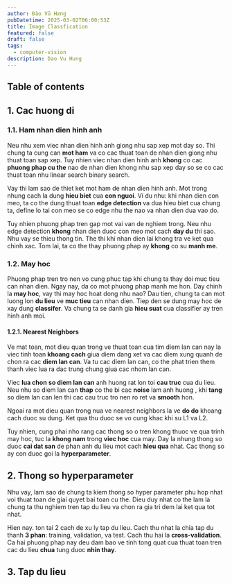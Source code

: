 ```yaml
---
author: Đào Vũ Hưng
pubDatetime: 2025-03-02T06:00:53Z
title: Image Classfication
featured: false
draft: false
tags:
  - computer-vision
description: Dao Vu Hung
---
```

## Table of contents
## 1. Cac huong di
### 1.1. Ham nhan dien hinh anh
Neu nhu xem viec nhan dien hinh anh giong nhu sap xep mot day so. Thi chung ta cung can **mot ham** va co cac thuat toan de nhan dien giong nhu thuat toan sap xep. Tuy nhien viec nhan dien hinh anh **khong** co cac **phuong phap cu the** nao de nhan dien khong nhu sap xep day so se co cac thuat toan nhu linear search binary search.

Vay thi lam sao de thiet ket mot ham de nhan dien hinh anh. Mot trong nhung cach la dung **hieu biet** cua **con nguoi**. Vi du nhu: khi nhan dien con meo, ta co the dung thuat toan **edge detection** va dua hieu biet cua chung ta, define lo tai con meo se co edge nhu the nao va nhan dien dua vao do.

Tuy nhien phuong phap tren gap mot vai van de nghiem trong. Neu nhu edge detection **khong** nhan dien duoc con meo mot cach **day du** thi sao. Nhu vay se thieu thong tin. The thi khi nhan dien lai khong tra ve ket qua chinh xac. Tom lai, ta co the thay phuong phap ay **khong** co su **manh me**.
### 1.2. May hoc
Phuong phap tren tro nen vo cung phuc tap khi chung ta thay doi muc tieu can nhan dien. Ngay nay, da co mot phuong phap manh me hon. Day chinh la **may hoc**, vay thi may hoc hoat dong nhu nao? Dau tien, chung ta can mot luong lon **du lieu** ve **muc tieu** can nhan dien. Tiep den se dung may hoc de xay dung **classifer**. Va chung ta se danh gia **hieu suat** cua classifier ay tren hinh anh moi.
#### 1.2.1. Nearest Neighbors
Ve mat toan, mot dieu quan trong ve thuat toan cua tim diem lan can nay la viec tinh toan **khoang cach** giua diem dang xet va cac diem xung quanh de chon ra cac **diem lan can**. Va tu cac diem lan can, co the phat trien them thanh viec lua ra dac trung chung giua cac nhom lan can.

Viec **lua chon** **so diem lan can** anh huong rat lon toi **cau truc** cua du lieu. Neu nhu so diem lan can **thap** co the bi cac **noise** lam anh huong , khi **tang** so diem lan can len thi cac cau truc tro nen ro ret va **smooth** hon.

Ngoai ra mot dieu quan trong nua ve nearest neighbors la ve **do do** khoang cach duoc su dung. Ket qua thu duoc se vo cung khac khi su L1 va L2.

Tuy nhien, cung phai nho rang cac thong so o tren khong thuoc ve qua trinh may hoc, tuc la **khong nam** trong **viec hoc** cua may. Day la nhung thong so duoc **cai dat san** de phan anh du lieu mot cach **hieu qua** nhat. Cac thong so ay con duoc goi la **hyperparameter**.
## 2. Thong so hyperparameter
Nhu vay, lam sao de chung ta kiem thong so hyper parameter phu hop nhat voi thuat toan de giai quyet bai toan cu the. Dieu duy nhat co the lam la chung ta thu nghiem tren tap du lieu va chon ra gia tri dem lai ket qua tot nhat.

Hien nay. ton tai 2 cach de xu ly tap du lieu. Cach thu nhat la chia tap du thanh **3 phan**: training, validation, va test. Cach thu hai la **cross-validation**. Ca hai phuong phap nay deu dam bao ve tinh tong quat cua thuat toan tren cac du lieu **chua** tung duoc **nhin thay**.
## 3. Tap du lieu
